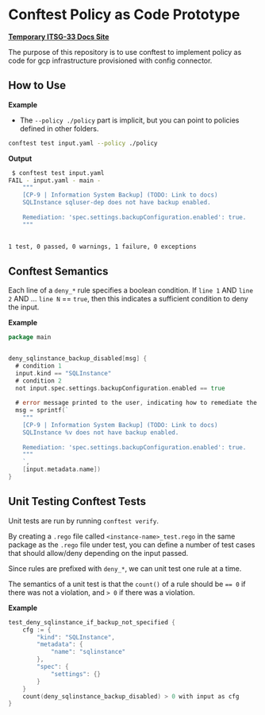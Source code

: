 # Conftest Policy as Code Prototype

[**Temporary ITSG-33 Docs Site**](https://collinbrown95.github.io/itsg-33-conftest/)

The purpose of this repository is to use conftest to implement policy as code for gcp infrastructure provisioned with config connector.

## How to Use

**Example**

- The `--policy ./policy` part is implicit, but you can point to policies defined in other folders.

```bash
conftest test input.yaml --policy ./policy
```

**Output**

```bash
 $ conftest test input.yaml
FAIL - input.yaml - main - 
    """
    [CP-9 | Information System Backup] (TODO: Link to docs)
    SQLInstance sqluser-dep does not have backup enabled.
    
    Remediation: 'spec.settings.backupConfiguration.enabled': true.
    """
    

1 test, 0 passed, 0 warnings, 1 failure, 0 exceptions
```

## Conftest Semantics

Each line of a `deny_*` rule specifies a boolean condition. If `line 1` AND `line 2` AND ... `line N` == `true`, then this indicates a sufficient condition to deny the input.

**Example**

```go
package main


deny_sqlinstance_backup_disabled[msg] {
  # condition 1
  input.kind == "SQLInstance"
  # condition 2
  not input.spec.settings.backupConfiguration.enabled == true
  
  # error message printed to the user, indicating how to remediate the issue
  msg = sprintf(`
    """
    [CP-9 | Information System Backup] (TODO: Link to docs)
    SQLInstance %v does not have backup enabled.
    
    Remediation: 'spec.settings.backupConfiguration.enabled': true.
    """
    `,
    [input.metadata.name])
}
```

## Unit Testing Conftest Tests

Unit tests are run by running `conftest verify`.

By creating a `.rego` file called `<instance-name>_test.rego` in the same package as the `.rego` file under test, you can define a number of test cases that should allow/deny depending on the input passed.

Since rules are prefixed with `deny_*`, we can unit test one rule at a time.

The semantics of a unit test is that the `count()` of a rule should be `== 0` if there was not a violation, and `> 0` if there was a violation.

**Example**

```go
test_deny_sqlinstance_if_backup_not_specified {
    cfg := {
        "kind": "SQLInstance",
        "metadata": {
            "name": "sqlinstance"
        },
        "spec": {
            "settings": {}
        }
    }
    count(deny_sqlinstance_backup_disabled) > 0 with input as cfg
}
```
